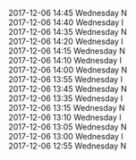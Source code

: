 2017-12-06 14:45 Wednesday  N  
2017-12-06 14:40 Wednesday  I  
2017-12-06 14:35 Wednesday  N  
2017-12-06 14:20 Wednesday  I  
2017-12-06 14:15 Wednesday  N  
2017-12-06 14:10 Wednesday  I  
2017-12-06 14:00 Wednesday  N  
2017-12-06 13:55 Wednesday  I  
2017-12-06 13:45 Wednesday  N  
2017-12-06 13:35 Wednesday  I  
2017-12-06 13:15 Wednesday  N  
2017-12-06 13:10 Wednesday  I  
2017-12-06 13:05 Wednesday  N  
2017-12-06 13:00 Wednesday  I  
2017-12-06 12:55 Wednesday  N  
